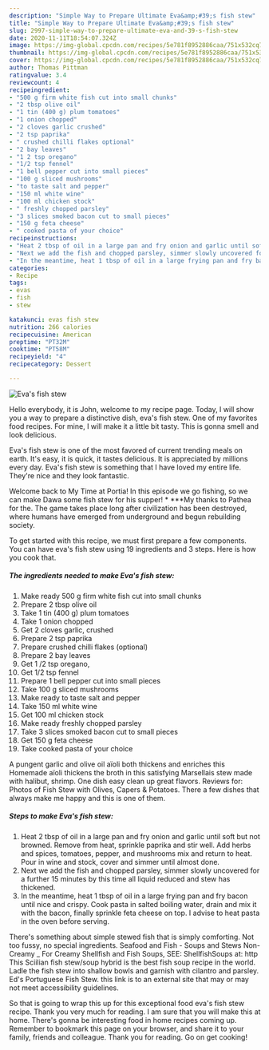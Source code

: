 ```yaml
---
description: "Simple Way to Prepare Ultimate Eva&amp;#39;s fish stew"
title: "Simple Way to Prepare Ultimate Eva&amp;#39;s fish stew"
slug: 2997-simple-way-to-prepare-ultimate-eva-and-39-s-fish-stew
date: 2020-11-11T18:54:07.324Z
image: https://img-global.cpcdn.com/recipes/5e781f8952886caa/751x532cq70/evas-fish-stew-recipe-main-photo.jpg
thumbnail: https://img-global.cpcdn.com/recipes/5e781f8952886caa/751x532cq70/evas-fish-stew-recipe-main-photo.jpg
cover: https://img-global.cpcdn.com/recipes/5e781f8952886caa/751x532cq70/evas-fish-stew-recipe-main-photo.jpg
author: Thomas Pittman
ratingvalue: 3.4
reviewcount: 4
recipeingredient:
- "500 g firm white fish cut into small chunks"
- "2 tbsp olive oil"
- "1 tin (400 g) plum tomatoes"
- "1 onion chopped"
- "2 cloves garlic crushed"
- "2 tsp paprika"
- " crushed chilli flakes optional"
- "2 bay leaves"
- "1 2 tsp oregano"
- "1/2 tsp fennel"
- "1 bell pepper cut into small pieces"
- "100 g sliced mushrooms"
- "to taste salt and pepper"
- "150 ml white wine"
- "100 ml chicken stock"
- " freshly chopped parsley"
- "3 slices smoked bacon cut to small pieces"
- "150 g feta cheese"
- " cooked pasta of your choice"
recipeinstructions:
- "Heat 2 tbsp of oil in a large pan and fry onion and garlic until soft but not browned. Remove from heat, sprinkle paprika and stir well. Add herbs and spices, tomatoes, pepper, and mushrooms mix and return to heat. Pour in wine and stock, cover and simmer until almost done."
- "Next we add the fish and chopped parsley, simmer slowly uncovered for a further 15 minutes by this time all liquid reduced and stew has thickened."
- "In the meantime, heat 1 tbsp of oil in a large frying pan and fry bacon until nice and crispy. Cook pasta in salted boiling water, drain and mix it with the bacon, finally sprinkle feta cheese on top. I advise to heat pasta in the oven before serving."
categories:
- Recipe
tags:
- evas
- fish
- stew

katakunci: evas fish stew 
nutrition: 266 calories
recipecuisine: American
preptime: "PT32M"
cooktime: "PT58M"
recipeyield: "4"
recipecategory: Dessert

---
```



![Eva&#39;s fish stew](https://img-global.cpcdn.com/recipes/5e781f8952886caa/751x532cq70/evas-fish-stew-recipe-main-photo.jpg)

Hello everybody, it is John, welcome to my recipe page. Today, I will show you a way to prepare a distinctive dish, eva&#39;s fish stew. One of my favorites food recipes. For mine, I will make it a little bit tasty. This is gonna smell and look delicious.

Eva&#39;s fish stew is one of the most favored of current trending meals on earth. It's easy, it is quick, it tastes delicious. It is appreciated by millions every day. Eva&#39;s fish stew is something that I have loved my entire life. They're nice and they look fantastic.

Welcome back to My Time at Portia! In this episode we go fishing, so we can make Dawa some fish stew for his supper! * ***My thanks to Pathea for the. The game takes place long after civilization has been destroyed, where humans have emerged from underground and begun rebuilding society.


To get started with this recipe, we must first prepare a few components. You can have eva&#39;s fish stew using 19 ingredients and 3 steps. Here is how you cook that.

<!--inarticleads1-->

##### The ingredients needed to make Eva&#39;s fish stew:

1. Make ready 500 g firm white fish cut into small chunks
1. Prepare 2 tbsp olive oil
1. Take 1 tin (400 g) plum tomatoes
1. Take 1 onion chopped
1. Get 2 cloves garlic, crushed
1. Prepare 2 tsp paprika
1. Prepare  crushed chilli flakes (optional)
1. Prepare 2 bay leaves
1. Get 1 /2 tsp oregano,
1. Get 1/2 tsp fennel
1. Prepare 1 bell pepper cut into small pieces
1. Take 100 g sliced mushrooms
1. Make ready to taste salt and pepper
1. Take 150 ml white wine
1. Get 100 ml chicken stock
1. Make ready  freshly chopped parsley
1. Take 3 slices smoked bacon cut to small pieces
1. Get 150 g feta cheese
1. Take  cooked pasta of your choice


A pungent garlic and olive oil aïoli both thickens and enriches this Homemade aïoli thickens the broth in this satisfying Marsellais stew made with halibut, shrimp. One dish easy clean up great flavors. Reviews for: Photos of Fish Stew with Olives, Capers &amp; Potatoes. There a few dishes that always make me happy and this is one of them. 

<!--inarticleads2-->

##### Steps to make Eva&#39;s fish stew:

1. Heat 2 tbsp of oil in a large pan and fry onion and garlic until soft but not browned. Remove from heat, sprinkle paprika and stir well. Add herbs and spices, tomatoes, pepper, and mushrooms mix and return to heat. Pour in wine and stock, cover and simmer until almost done.
1. Next we add the fish and chopped parsley, simmer slowly uncovered for a further 15 minutes by this time all liquid reduced and stew has thickened.
1. In the meantime, heat 1 tbsp of oil in a large frying pan and fry bacon until nice and crispy. Cook pasta in salted boiling water, drain and mix it with the bacon, finally sprinkle feta cheese on top. I advise to heat pasta in the oven before serving.


There&#39;s something about simple stewed fish that is simply comforting. Not too fussy, no special ingredients. Seafood and Fish - Soups and Stews Non-Creamy _ For Creamy Shellfish and Fish Soups, SEE: ShellfishSoups at: http This Sciilian fish stew/soup hybrid is the best fish soup recipe in the world. Ladle the fish stew into shallow bowls and garnish with cilantro and parsley. Ed&#39;s Portuguese Fish Stew. this link is to an external site that may or may not meet accessibility guidelines. 

So that is going to wrap this up for this exceptional food eva&#39;s fish stew recipe. Thank you very much for reading. I am sure that you will make this at home. There's gonna be interesting food in home recipes coming up. Remember to bookmark this page on your browser, and share it to your family, friends and colleague. Thank you for reading. Go on get cooking!
